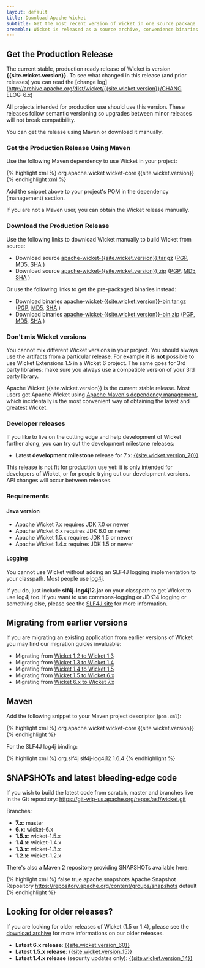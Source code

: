 ```yaml
---
layout: default
title: Download Apache Wicket
subtitle: Get the most recent version of Wicket in one source package
preamble: Wicket is released as a source archive, convenience binaries and through the Maven Central Repository. The most convenient way of getting Wicket is through the Maven dependency management system.
---
```

## Get the Production Release

The current stable, production ready release of Wicket is version
**{{site.wicket.version}}**. To see what changed in this release (and
prior releases) you can read the [change
log](http://archive.apache.org/dist/wicket/{{site.wicket.version}}/CHANG
ELOG-6.x)

All projects intended for production use should use this version. These
releases follow semantic versioning so upgrades between minor releases
will not break compatibility.

You can get the release using Maven or download it manually.

### Get the Production Release Using Maven

Use the following Maven dependency to use Wicket in your project:

{% highlight xml %}
<dependency>
    <groupId>org.apache.wicket</groupId>
    <artifactId>wicket-core</artifactId>
    <version>{{site.wicket.version}}</version>
</dependency>
{% endhighlight xml %}

Add the snippet above to your project's POM in the dependency
(management) section.

If you are not a Maven user, you can obtain the Wicket release manually.

### Download the Production Release 

Use the following links to download Wicket manually to build Wicket
from source:

- Download source [apache-wicket-{{site.wicket.version}}.tar.gz](http://www.apache.org/dyn/closer.cgi/wicket/{{site.wicket.version}}/apache-wicket-{{site.wicket.version}}.tar.gz)
([PGP](http://archive.apache.org/dist/wicket/{{site.wicket.version}}/apache-wicket-{{site.wicket.version}}.tar.gz.asc),
[MD5](http://archive.apache.org/dist/wicket/{{site.wicket.version}}/apache-wicket-{{site.wicket.version}}.tar.gz.md5),
[SHA](http://archive.apache.org/dist/wicket/{{site.wicket.version}}/apache-wicket-{{site.wicket.version}}.tar.gz.sha)
)
- Download source [apache-wicket-{{site.wicket.version}}.zip](http://www.apache.org/dyn/closer.cgi/wicket/{{site.wicket.version}}/apache-wicket-{{site.wicket.version}}.zip)
([PGP](http://archive.apache.org/dist/wicket/{{site.wicket.version}}/apache-wicket-{{site.wicket.version}}.zip.asc),
[MD5](http://archive.apache.org/dist/wicket/{{site.wicket.version}}/apache-wicket-{{site.wicket.version}}.zip.md5),
[SHA](http://archive.apache.org/dist/wicket/{{site.wicket.version}}/apache-wicket-{{site.wicket.version}}.zip.sha)
)

Or use the following links to get the pre-packaged binaries instead:

- Download binaries [apache-wicket-{{site.wicket.version}}-bin.tar.gz](http://www.apache.org/dyn/closer.cgi/wicket/{{site.wicket.version}}/binaries/apache-wicket-{{site.wicket.version}}-bin.tar.gz)
([PGP](http://archive.apache.org/dist/wicket/{{site.wicket.version}}/binaries/apache-wicket-{{site.wicket.version}}-bin.tar.gz.asc),
[MD5](http://archive.apache.org/dist/wicket/{{site.wicket.version}}/binaries/apache-wicket-{{site.wicket.version}}-bin.tar.gz.md5),
[SHA](http://archive.apache.org/dist/wicket/{{site.wicket.version}}/binaries/apache-wicket-{{site.wicket.version}}-bin.tar.gz.sha)
)
- Download binaries [apache-wicket-{{site.wicket.version}}-bin.zip](http://www.apache.org/dyn/closer.cgi/wicket/{{site.wicket.version}}/binaries/apache-wicket-{{site.wicket.version}}-bin.zip)
([PGP](http://archive.apache.org/dist/wicket/{{site.wicket.version}}/binaries/apache-wicket-{{site.wicket.version}}-bin.zip.asc),
[MD5](http://archive.apache.org/dist/wicket/{{site.wicket.version}}/binaries/apache-wicket-{{site.wicket.version}}-bin.zip.md5),
[SHA](http://archive.apache.org/dist/wicket/{{site.wicket.version}}/binaries/apache-wicket-{{site.wicket.version}}-bin.zip.sha)
)

### Don't mix Wicket versions

You cannot mix different Wicket versions in your project. You should
always use the artifacts from a particular release. For example it is
**not** possible to use Wicket Extensions 1.5 in a Wicket 6 project.
The same goes for 3rd party libraries: make sure you always use a
compatible version of your 3rd party library.

Apache Wicket {{site.wicket.version}} is the current stable release.
Most users get Apache Wicket using [Apache Maven's dependency
management](#maven), which incidentally is the most convenient way of
obtaining the latest and greatest Wicket.

### Developer releases

If you like to live on the cutting edge and help development of Wicket
further along, you can try out the development milestone releases:

 * Latest **development milestone** release for 7.x: 
   [{{site.wicket.version_70}}](http://www.apache.org/dyn/closer.cgi/wicket/{{site.wicket.version_70}})

This release is not fit for production use yet: it is only intended for
developers of Wicket, or for people trying out our development
versions. API changes will occur between releases.

### Requirements

#### Java version

 * Apache Wicket 7.x requires JDK 7.0 or newer
 * Apache Wicket 6.x requires JDK 6.0 or newer
 * Apache Wicket 1.5.x requires JDK 1.5 or newer
 * Apache Wicket 1.4.x requires JDK 1.5 or newer

#### Logging

You cannot use Wicket without adding an SLF4J logging implementation to
your classpath. Most people use
[log4j](http://logging.apache.org/log4j).

If you do, just include **slf4j-log4j12.jar** on your classpath to get
Wicket to use log4j too. If you want to use commons-logging or JDK14
logging or something else, please see the [SLF4J
site](http://www.slf4j.org/faq.html) for more information.


## Migrating from earlier versions

If you are migrating an existing application from earlier versions of
Wicket you may find our migration guides invaluable:

 * Migrating from [Wicket 1.2 to Wicket 1.3](https://cwiki.apache.org/confluence/display/WICKET/Migrating+to+Wicket+1.3)
 * Migrating from [Wicket 1.3 to Wicket 1.4](https://cwiki.apache.org/confluence/display/WICKET/Migrating+to+Wicket+1.4)
 * Migrating from [Wicket 1.4 to Wicket 1.5](https://cwiki.apache.org/confluence/display/WICKET/Migration+to+Wicket+1.5)
 * Migrating from [Wicket 1.5 to Wicket 6.x](https://cwiki.apache.org/confluence/display/WICKET/Migration+to+Wicket+6.0)
 * Migrating from [Wicket 6.x to Wicket 7.x](https://cwiki.apache.org/confluence/display/WICKET/Migration+to+Wicket+7.0)

## Maven

Add the following snippet to your Maven project descriptor (`pom.xml`):

{% highlight xml %}
<dependency>
    <groupId>org.apache.wicket</groupId>
    <artifactId>wicket-core</artifactId>
    <version>{{site.wicket.version}}</version>
</dependency>
{% endhighlight %}

For the SLF4J log4j binding:

{% highlight xml %}
<dependency>
    <groupId>org.slf4j</groupId>
    <artifactId>slf4j-log4j12</artifactId>
    <version>1.6.4</version>
</dependency>
{% endhighlight %}

## SNAPSHOTs and latest bleeding-edge code ##

If you wish to build the latest code from scratch, master and branches
live in the Git repository: https://git-wip-us.apache.org/repos/asf/wicket.git

Branches:

* **7.x**: master
* **6.x**: wicket-6.x
* **1.5.x**: wicket-1.5.x
* **1.4.x**: wicket-1.4.x
* **1.3.x**: wicket-1.3.x
* **1.2.x**: wicket-1.2.x

There's also a Maven 2 repository providing SNAPSHOTs available here:

{% highlight xml %}
<repositories>
    <repository>
        <releases>
            <enabled>false</enabled>
        </releases>
        <snapshots>
            <enabled>true</enabled>
        </snapshots>
        <id>apache.snapshots</id>
        <name>Apache Snapshot Repository</name>
        <url>https://repository.apache.org/content/groups/snapshots</url>
        <layout>default</layout>
    </repository>
</repositories>
{% endhighlight %}

## Looking for older releases?

If you are looking for older releases of Wicket (1.5 or 1.4), please
see the [download archive](<http://archive.apache.org/dist/wicket>) for
more informations on our older releases.

- **Latest 6.x release**: [{{site.wicket.version_60}}](http://www.apache.org/dyn/closer.cgi/wicket/{{site.wicket.version_60}})
- **Latest 1.5.x release**: [{{site.wicket.version_15}}](http://www.apache.org/dyn/closer.cgi/wicket/{{site.wicket.version_15}})
- **Latest 1.4.x release** (security updates only): [{{site.wicket.version_14}}](http://www.apache.org/dyn/closer.cgi/wicket/{{site.wicket.version_14}})

